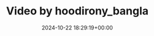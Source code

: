---
archive_date: 2024-10-28
code: DBb7x9mqpvS
date: 2024-10-22 18:29:19+00:00
id: '3484641654846692306'
layout: post
media:
- id: '3484641654846692306'
  type: video
  url: media/DBb7x9mqpvS/3484641654846692306.mp4
permalink: /p/DBb7x9mqpvS/
thumbnail: media/DBb7x9mqpvS/3484641654846692306.jpg
title: Video by hoodirony_bangla
---